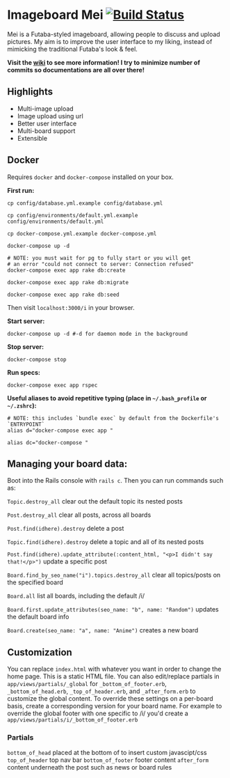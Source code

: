 # Imageboard Mei [![Build Status](https://travis-ci.org/szTheory/mei.svg?branch=master)](https://travis-ci.org/szTheory/mei)

Mei is a Futaba-styled imageboard, allowing people to discuss and upload pictures. My aim is to improve the user interface to my liking, instead of mimicking the traditional Futaba's look & feel.

**Visit the [wiki](https://github.com/lulalala/mei/wiki) to see more information! I try to minimize number of commits so documentations are all over there!**

## Highlights

* Multi-image upload
* Image upload using url
* Better user interface
* Multi-board support
* Extensible

## Docker

Requires `docker` and `docker-compose` installed on your box.

**First run:**

    cp config/database.yml.example config/database.yml

    cp config/environments/default.yml.example config/environments/default.yml

    cp docker-compose.yml.example docker-compose.yml

    docker-compose up -d

    # NOTE: you must wait for pg to fully start or you will get 
    # an error "could not connect to server: Connection refused"
    docker-compose exec app rake db:create 

    docker-compose exec app rake db:migrate

    docker-compose exec app rake db:seed

Then visit `localhost:3000/i` in your browser.

**Start server:**

    docker-compose up -d #-d for daemon mode in the background

**Stop server:**

    docker-compose stop

**Run specs:**

    docker-compose exec app rspec

**Useful aliases to avoid repetitive typing (place in `~/.bash_profile` or `~/.zshrc`):**

    # NOTE: this includes `bundle exec` by default from the Dockerfile's `ENTRYPOINT`
    alias d="docker-compose exec app " 

    alias dc="docker-compose "

## Managing your board data:

Boot into the Rails console with `rails c`. Then you can run commands such as:

`Topic.destroy_all` clear out the default topic its nested posts

`Post.destroy_all` clear all posts, across all boards

`Post.find(idhere).destroy` delete a post

`Topic.find(idhere).destroy` delete a topic and all of its nested posts

`Post.find(idhere).update_attribute(:content_html, "<p>I didn't say that!</p>")` update a specific post

`Board.find_by_seo_name("i").topics.destroy_all` clear all topics/posts on the specified board

`Board.all` list all boards, including the default /i/

`Board.first.update_attributes(seo_name: "b", name: "Random")` updates the default board info

`Board.create(seo_name: "a", name: "Anime")` creates a new board

## Customization

You can replace `index.html` with whatever you want in order to change the home page. This is a static HTML file. You can also edit/replace partials in `app/views/partials/_global` for `_bottom_of_footer.erb`, `_bottom_of_head.erb`, `_top_of_header.erb`, and `_after_form.erb` to customize the global content. To override these settings on a per-board basis, create a corresponding version for your board name. For example to override the global footer with one specific to /i/ you'd create a `app/views/partials/i/_bottom_of_footer.erb`

### Partials

`bottom_of_head` placed at the bottom of <head> to insert custom javascipt/css
`top_of_header` top nav bar
`bottom_of_footer` footer content
`after_form` content underneath the post such as news or board rules